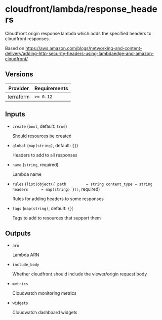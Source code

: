 # cloudfront/lambda/response_headers

Cloudfront origin response lambda which adds the specified headers to cloudfront responses.

Based on https://aws.amazon.com/blogs/networking-and-content-delivery/adding-http-security-headers-using-lambdaedge-and-amazon-cloudfront/

<!-- bin/docs -->

## Versions

| Provider | Requirements |
|-|-|
| terraform | `>= 0.12` |

## Inputs

* `create` (`bool`, default: `true`)

    Should resources be created

* `global` (`map(string)`, default: `{}`)

    Headers to add to all responses

* `name` (`string`, required)

    Lambda name

* `rules` (`list(object({
    path         = string
    content_type = string
    headers      = map(string)
  }))`, required)

    Rules for adding headers to some responses

* `tags` (`map(string)`, default: `{}`)

    Tags to add to resources that support them



## Outputs

* `arn`

    Lambda ARN

* `include_body`

    Whether cloudfront should include the viewer/origin request body

* `metrics`

    Cloudwatch monitoring metrics

* `widgets`

    Cloudwatch dashboard widgets
